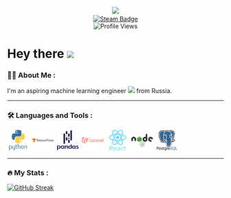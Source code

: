 <div id="header" align="center">
  <img src="https://i.giphy.com/media/v1.Y2lkPTc5MGI3NjExZ25mMDI4OWs4Mzdsb3BvZGx2OG43eWx6ZWlteWJuOTkzMHE0bTY1cCZlcD12MV9pbnRlcm5hbF9naWZfYnlfaWQmY3Q9Zw/ZRuKDS1t4peb6/giphy.gif" width="200"/>
</div>
<div id="badges" align="center">
  <a href="https://steamcommunity.com/id/NpueR/">
    <img src="https://img.shields.io/badge/Steam-green?style=for-the-badge&logo=Steam&logoColor=white" alt="Steam Badge"/>
  </a>
</div>
<div id="badges" align="center">
  <img src="https://komarev.com/ghpvc/?username=Vadim-le&style=flat-square&color=blue" alt="Profile Views"/>
</div>
<h1>
  Hey there
  <img src="https://media.giphy.com/media/hvRJCLFzcasrR4ia7z/giphy.gif" width="30px"/>
</h1>

### :man_technologist: About Me :
I'm an aspiring machine learning engineer <img src="https://media.giphy.com/media/WUlplcMpOCEmTGBtBW/giphy.gif" width="30"> from Russia.

---

### :hammer_and_wrench: Languages and Tools :
<div>
  <img src="https://github.com/devicons/devicon/blob/master/icons/python/python-original-wordmark.svg" title="Python" alt="Python" width="50" height="50"/>&nbsp;
  <img src="https://github.com/devicons/devicon/blob/master/icons/tensorflow/tensorflow-original-wordmark.svg" title="Tensorflow"  alt="Tensorflow" width="50" height="50"/>&nbsp;
  <img src="https://github.com/devicons/devicon/blob/master/icons/pandas/pandas-original-wordmark.svg" title="Pandas" alt="Pandas" width="50" height="50"/>&nbsp;
  <img src="https://github.com/devicons/devicon/blob/master/icons/laravel/laravel-line-wordmark.svg" title="Laravel" alt="Laravel" width="50" height="50"/>&nbsp;
  <img src="https://github.com/devicons/devicon/blob/master/icons/react/react-original-wordmark.svg" title="React" alt="React" width="50" height="50"/>&nbsp;
  <img src="https://github.com/devicons/devicon/blob/master/icons/nodejs/nodejs-original-wordmark.svg" title="NodeJS" alt="NodeJS" width="50" height="50"/>&nbsp;
  <img src="https://github.com/devicons/devicon/blob/master/icons/postgresql/postgresql-original-wordmark.svg" title="Postgresql"  alt="Postgresql" width="50" height="50"/>&nbsp;
</div>



---

### :fire: My Stats :
[![GitHub Streak](http://github-readme-streak-stats.herokuapp.com?user=Vadim-le&theme=default&background=E6E6FA)](https://git.io/streak-stats)

